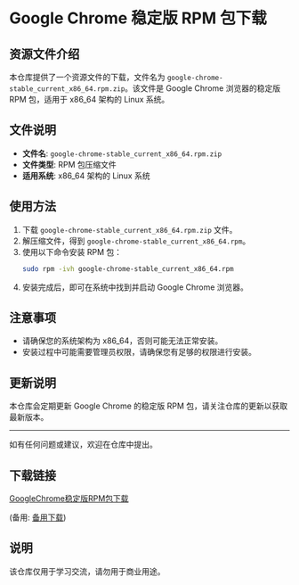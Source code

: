 # Google Chrome 稳定版 RPM 包下载

## 资源文件介绍

本仓库提供了一个资源文件的下载，文件名为 `google-chrome-stable_current_x86_64.rpm.zip`。该文件是 Google Chrome 浏览器的稳定版 RPM 包，适用于 x86_64 架构的 Linux 系统。

## 文件说明

- **文件名**: `google-chrome-stable_current_x86_64.rpm.zip`
- **文件类型**: RPM 包压缩文件
- **适用系统**: x86_64 架构的 Linux 系统

## 使用方法

1. 下载 `google-chrome-stable_current_x86_64.rpm.zip` 文件。
2. 解压缩文件，得到 `google-chrome-stable_current_x86_64.rpm`。
3. 使用以下命令安装 RPM 包：
   ```bash
   sudo rpm -ivh google-chrome-stable_current_x86_64.rpm
   ```
4. 安装完成后，即可在系统中找到并启动 Google Chrome 浏览器。

## 注意事项

- 请确保您的系统架构为 x86_64，否则可能无法正常安装。
- 安装过程中可能需要管理员权限，请确保您有足够的权限进行安装。

## 更新说明

本仓库会定期更新 Google Chrome 的稳定版 RPM 包，请关注仓库的更新以获取最新版本。

---

如有任何问题或建议，欢迎在仓库中提出。

## 下载链接
[GoogleChrome稳定版RPM包下载](https://pan.quark.cn/s/db44933ecdf5) 

(备用: [备用下载](https://pan.baidu.com/s/1K7M6-O_U4LN8MMBF3xvyKg?pwd=1234))

## 说明

该仓库仅用于学习交流，请勿用于商业用途。
